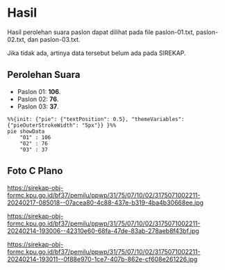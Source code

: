 # Hasil

Hasil perolehan suara paslon dapat dilihat pada file paslon-01.txt, paslon-02.txt, dan paslon-03.txt.

Jika tidak ada, artinya data tersebut belum ada pada SIREKAP.

## Perolehan Suara

 * Paslon 01: **106**.
 * Paslon 02: **76**.
 * Paslon 03: **37**.

```mermaid
%%{init: {"pie": {"textPosition": 0.5}, "themeVariables": {"pieOuterStrokeWidth": "5px"}} }%%
pie showData
    "01" : 106
    "02" : 76
    "03" : 37
```
## Foto C Plano

https://sirekap-obj-formc.kpu.go.id/bf37/pemilu/ppwp/31/75/07/10/02/3175071002211-20240217-085018--07acea80-4c88-437e-b319-4ba4b30668ee.jpg

https://sirekap-obj-formc.kpu.go.id/bf37/pemilu/ppwp/31/75/07/10/02/3175071002211-20240214-193006--42310e60-68fa-47de-83ab-278aeb8f43bf.jpg

https://sirekap-obj-formc.kpu.go.id/bf37/pemilu/ppwp/31/75/07/10/02/3175071002211-20240214-193011--0f88e970-1ce7-407b-862e-cf608e261226.jpg
